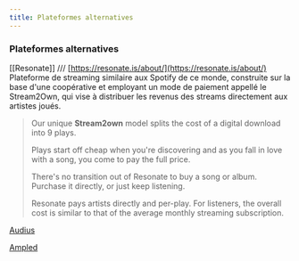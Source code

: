 ```yaml
---
title: Plateformes alternatives
---
```


### Plateformes alternatives

[[Resonate]] /// [https://resonate.is/about/](https://resonate.is/about/) <br>
Plateforme de streaming similaire aux Spotify de ce monde, construite sur la base d'une coopérative et employant un mode de paiement appellé le Stream2Own, qui vise à distribuer les revenus des streams directement aux artistes joués.

>Our unique **Stream2own** model splits the cost of a digital download into 9 plays.
>
>Plays start off cheap when you're discovering and as you fall in love with a song, you come to pay the full price.
>
>There's no transition out of Resonate to buy a song or album. Purchase it directly, or just keep listening.
>
>Resonate pays artists directly and per-play. For listeners, the overall cost is similar to that of the average monthly streaming subscription.

[Audius](http://audius.co)


[Ampled](http://www.ampled.com)

